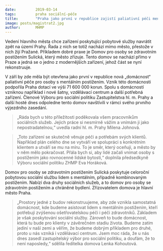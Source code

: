 ```yaml
---
date:         2019-03-14
tags:         praha sociální-péče
title:        "Praha jako první v republice zajistí paliativní péči mentálně postiženým. Další služby chce vrátit na své území"
image: posts/magistrat2.jpg
author:       MHMP
---
```


Vedení hlavního města chce zařízení poskytující pobytové služby navrátit zpět na území Prahy. Řada z nich se totiž nachází mimo město, přestože v nich žijí Pražané. Příkladem dobré praxe je Domov pro osoby se zdravotním postižením Sulická, který město zřizuje. Tento domov se nachází přímo v Praze a jedná se o jedno z modernějších zařízení, jehož část se nyní rekonstruuje.

V září by zde měla být otevřena jako první v republice nová „domácnost“ paliativní péče pro osoby s mentálním postižením. Vznik této domácnosti podpořila Praha dotací ve výši 71 600 000 korun. Spolu s domácností vzniknou například i nové šatny, vzdělávací centrum a další potřebná zařízení. Členové Výboru pro sociální politiku Zastupitelstva hl. m. Prahy a další hosté dnes odpoledne tento domov navštívili v rámci svého prvního výjezdního zasedání.

> „Ráda bych u této příležitosti poděkovala všem pracovníkům sociálních služeb. Jejich práce si nesmírně vážím a vnímám ji jako nepostradatelnou,“ uvedla radní hl. m. Prahy Milena Johnová.

> „Toto zařízení se skutečně věnuje péči a potřebám svých klientů. Například plán celého dne se vytváří ve spolupráci s konkrétním klientem a utváří se mu na míru. To je směr, který oceňuji, a město by v něm mělo pokračovat. Přála bych si, aby lidé začali vnímat osoby s postižením jako rovnocenné lidské bytosti,“ doplnila předsedkyně Výboru sociální politiku ZHMP Eva Horáková.

Domov pro osoby se zdravotním postižením Sulická poskytuje celoroční pobytovou sociální službu lidem s mentálním, případně kombinovaným postižením. Nabízí dva druhy sociálních služeb, a to domov pro osoby se zdravotním postižením a chráněné bydlení. Zřizovatelem domova je hlavní město Praha.

> „Prostory jedné z budov rekonstruujeme, aby zde vznikla samostatná domácnost, kde budeme asistovat lidem s mentálním postižením, kteří potřebují zvýšenou ošetřovatelskou péči i péči zdravotníků. Základem je však poskytování sociální služby. Zároveň to bude domácnost, která tu bude pro klienty v závěrečném stadiu života. Budeme zatím jediní v naší zemi a věřím, že budeme dobrým příkladem pro druhé, proto u nás vzniká i vzdělávací centrum. Jsem moc ráda, že u nás dnes zasedl zastupitelský výbor pro sociální politiku, a doufám, že to není naposledy,“ sdělila ředitelka domova Lenka Kohoutová.

 
